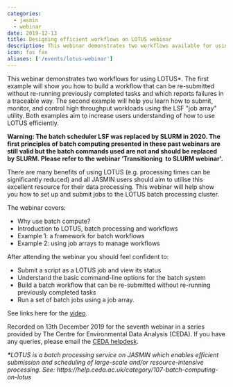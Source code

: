```yaml
---
categories:
  - jasmin
  - webinar
date: 2019-12-13
title: Designing efficient workflows on LOTUS webinar
description: This webinar demonstrates two workflows available for using LOTUS.
icon: fas fan
aliases: ['/events/lotus-webinar']
---
```

This webinar demonstrates two workflows for using LOTUS*. The first example will show you how to build a workflow that can be re-submitted without re-running previously completed tasks and which reports failures in a traceable way. The second example will help you learn how to submit, monitor, and control high throughput workloads using the LSF "job array" utility. Both examples aim to increase users understanding of how to use LOTUS efficiently.

<p><strong>Warning:&nbsp;The batch scheduler LSF was replaced by SLURM in 2020. The first principles of batch computing presented in these past webinars are still valid but the batch commands used are not and should be replaced by SLURM. Please refer to the webinar &lsquo;Transitioning&nbsp;&nbsp;to SLURM webinar'.&nbsp;</strong></p>
<p><span>There are many benefits of using LOTUS (e.g. processing times can be significantly reduced) and all JASMIN users should aim to utilise this excellent resource for their data processing. This webinar will help show you how to set up and submit jobs to the LOTUS batch processing cluster.</span></p>
<p>The webinar covers:</p>
<ul>
<li>Why use batch compute?</li>
<li>Introduction to LOTUS, batch processing and workflows</li>
<li>Example 1: a framework for batch workflows</li>
<li>Example 2: using job arrays to manage workflows</li>
</ul>
<p>After attending the webinar you should feel confident to:</p>
<ul>
<li>Submit a script as a LOTUS job and view its status</li>
<li>Understand the basic command-line options for the batch system</li>
<li>Build a batch workflow that can be re-submitted without re-running previously completed tasks</li>
<li>Run a set of batch jobs using a job array.</li>
</ul>
<p>See links here for&nbsp;the&nbsp;<a href="https://www.youtube.com/watch?v=AdhciMXMUb4&amp;list=PLhF74YhqhjqlybeZ6IrmFq2RL8_5oRzXv">video</a>.&nbsp;</p>
<p>Recorded on 13th&nbsp;December 2019 for the&nbsp;seventh webinar in a series provided by The Centre for Environmental Data Analysis (CEDA). If you have any queries, please email the&nbsp;<a href="mailto:support@ceda.ac.uk">CEDA helpdesk</a>.</p>
<p><strong><em>*</em></strong><em>LOTUS is a batch processing service on JASMIN which enables efficient submission and scheduling of large-scale and/or resource-intensive processing. See: https://help.ceda.ac.uk/category/107-batch-computing-on-lotus</em></p>
